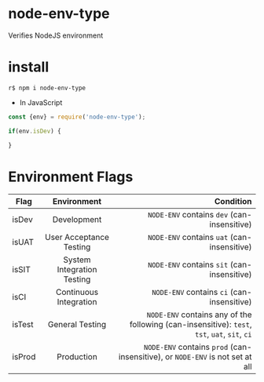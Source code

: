# node-env-type
Verifies NodeJS environment

# install

```
r$ npm i node-env-type
```

* In JavaScript

```js
const {env} = require('node-env-type');

if(env.isDev) {

}
```

# Environment Flags

| Flag   |      Environment           |  Condition |
|--------|:--------------------------:|-----------:|
| isDev  | Development                | `NODE-ENV` contains `dev` (can-insensitive) |
| isUAT  | User Acceptance Testing    | `NODE-ENV` contains `uat` (can-insensitive) |
| isSIT  | System Integration Testing | `NODE-ENV` contains `sit` (can-insensitive) |
| isCI   | Continuous Integration     | `NODE-ENV` contains `ci` (can-insensitive)  |
| isTest | General Testing            | `NODE-ENV` contains any of the following (can-insensitive): `test`, `tst`, `uat`, `sit`, `ci`|
| isProd | Production                 | `NODE-ENV` contains `prod` (can-insensitive), or `NODE-ENV` is not set at all |
